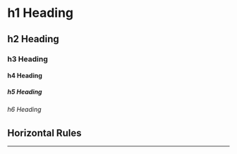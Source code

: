 # h1 Heading
## h2 Heading
### h3 Heading
#### h4 Heading
##### h5 Heading
###### h6 Heading


## Horizontal Rules

_____
